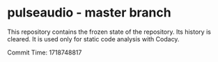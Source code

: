 # pulseaudio - master branch

This repository contains the frozen state of the repository.
Its history is cleared. It is used only for static code
analysis with Codacy.

Commit Time: 1718748817